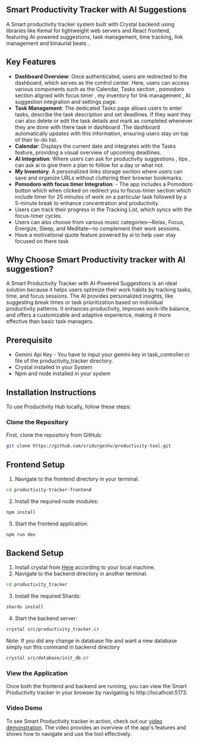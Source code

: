 ## Smart Productivity Tracker with AI Suggestions
A Smart productivity tracker system built with Crystal backend using libraries like Kemal for lightweight web servers and React frontend, featuring AI-powered suggestions, task management, time tracking, link management and binaurial beats .

## Key Features
- **Dashboard Overview**: Once authenticated, users are redirected to the dashboard, which serves as the control center. Here, users can access various components such as the Calendar, Tasks section , pomodoro section aligned with focus timer , my inventory for link management , AI suggestion integration and settings page.
- **Task Management**: The dedicated Tasks page allows users to enter tasks, describe the task description and set deadlines. If they want they can also delete or edit the task details and mark as completed whenever they are done with there task in dashboard .The dashboard automatically updates with this information, ensuring users stay on top of their to-do list.
- **Calendar**: Displays the current date and integrates with the Tasks feature, providing a visual overview of upcoming deadlines.
- **AI Integration**: Where users can ask for productivity suggestions , tips , can ask ai to give them a plan to follow for a day or what not.
- **My Inventory**: A personalized links storage section where users can save and organize URLs without cluttering their browser bookmarks.
- **Pomodoro with focus timer Integration**: - The app includes a Pomodoro button which when clicked on redirect you to focus-timer section which include timer for 25 minutes of work on a particular task followed by a 5-minute break to enhance concentration and productivity.
-  Users can track their progress in the Tracking List, which syncs with the focus-timer cycles.
-  Users can also choose from various music categories—Relax, Focus, Energize, Sleep, and Meditate—to complement their work sessions.
-  Have a motivational quote feature powered by ai to help user stay focused on there task

## Why Choose Smart Productivity tracker with AI suggestion?
A Smart Productivity Tracker with AI-Powered Suggestions is an ideal solution because it helps users optimize their work habits by tracking tasks, time, and focus sessions. The AI provides personalized insights, like suggesting break times or task prioritization based on individual productivity patterns. It enhances productivity, improves work-life balance, and offers a customizable and adaptive experience, making it more effective than basic task managers.

## Prerequisite
- Gemini Api Key - You have to input your gemini key in task_controller.cr file of the productivity_tracker directory.
- Crystal installed in your System
- Npm and node installed in your system

## Installation Instructions
To use Productivity Hub locally, follow these steps:

### Clone the Repository
First, clone the repository from GitHub:
```bash
git clone https://github.com/sridurgeshv/productivity-tool.git
```

## Frontend Setup
1. Navigate to the frontend directory in your terminal.
```bash
cd productivity-tracker-frontend
```

2. Install the required node modules:
```bash
npm install
```

3. Start the frontend application:
```bash
npm run dev
```

## Backend Setup
1. Install crystal from [Here](https://crystal-lang.org/install) according to your local machine.
2. Navigate to the backend directory in another terminal.
```bash
cd productivity_tracker
```
3. Install the required Shards:
```bash
shards install
```
4. Start the backend server:
```bash
crystal src/productivity_tracker.cr
```
Note: If you did any change in database file and want a new database simply run this command in backend directory
```bash
crystal src/database/init_db.cr
```

### View the Application
Once both the frontend and backend are running, you can view the Smart Productivity tracker in your browser by navigating to http://localhost:5173.

### Video Demo
To see Smart Productivity tracker in action, check out our [video demonstration](https://youtu.be/KSw9xyLhOHk). The video provides an overview of the app's features and shows how to navigate and use the tool effectively.

